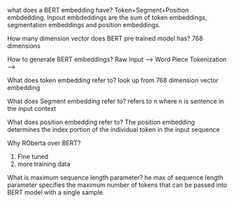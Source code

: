 what does a BERT embedding have?
Token+Segment+Position embdedding. Inpout embdeddings are the sum of token embeddings, segmentation embeddings and position embeddings.

How many dimension vector does BERT pre trained model has?
768 dimensions

How to generate BERT embeddings?
Raw Input --> Word Piece Tokenization -->

What does token embedding refer to?
look up from 768 dimension vector embedding

What does Segment embedding refer to?
refers to n where n is sentence in the input context

What does position embedding refer to?
The position embedding determines the index portion of the individual token in the input sequence

Why ROberta over BERT?
1) Fine tuned
2) more training data

What is maximum sequence length parameter?
he max of sequence length parameter specifies the maximum number of tokens that can be passed into BERT model with a single sample.
